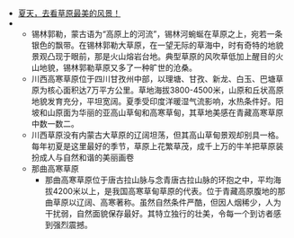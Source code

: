 - [夏天，去看草原最美的风景！](https://mp.weixin.qq.com/s?__biz=MjM5NTA0OTU4MA==&mid=2653024865&idx=1&sn=26d62343d1e60e63361607f1d0724e10&chksm=bd2b2b628a5ca274ecdd632bf35a359b746f5100450f6eb926de027d8b794ec44e64e7c178a7&mpshare=1&scene=1&srcid=0704GE7Ra0ETJB0QbzrtiTgc&sharer_sharetime=1656930312542&sharer_shareid=c51b7b13a0b085484bc7a81d87b76e86)
- 
    - 锡林郭勒，蒙古语为“高原上的河流”，锡林河蜿蜒在草原之上，宛若一条银色的飘带。在锡林郭勒大草原，在一望无际的草海中，时有奇特的地貌景观凸现于眼前，那是火山熔岩台地。典型草原的风吹草低加上醒目的火山地貌，锡林郭勒草原又多了一种旷世的沧桑。
    - 川西高寒草原位于四川甘孜州中部，以理塘、甘孜、新龙、白玉、巴塘草原为核心面积达7万平方公里。草地海拔3800-4500米，山原和丘状高原地貌发育充分，平坦宽阔。夏季受印度洋暖湿气流影响，水热条件好。阳坡和山原面为华丽的亚高山草甸和高寒草甸，其草地美感在青藏高寒草原中数一数二。
    - 川西草原没有内蒙古大草原的辽阔坦荡，但其高山草甸景观却别具一格。每年初夏是这里最好的季节，草原上花繁草茂，成千上万的牛羊把草原装扮成人与自然和谐的美丽画卷
    - 那曲高寒草原
        - 那曲高寒草原位于唐古拉山脉与念青唐古拉山脉的环抱之中，平均海拔4200米以上，是我国高寒草甸草原的代表。位于青藏高原腹地的那曲草原以辽阔、高寒著称。虽然自然条件严酷，但因人烟稀少，人为干扰弱，自然面貌保存最好。其特立独行的壮美，令每一个到访者感到强烈震撼。
